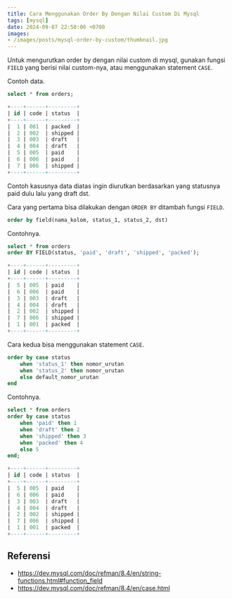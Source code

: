 ```yaml
---
title: Cara Menggunakan Order By Dengan Nilai Custom Di Mysql
tags: [mysql]
date: 2024-09-07 22:50:00 +0700
images:
- /images/posts/mysql-order-by-custom/thumbnail.jpg
---
```


Untuk mengurutkan order by dengan nilai custom di mysql, gunakan fungsi `FIELD` yang berisi nilai custom-nya, atau menggunakan statement `CASE`.

<!--more-->

Contoh data.

```sql
select * from orders;

+----+------+---------+
| id | code | status  |
+----+------+---------+
|  1 | 001  | packed  |
|  2 | 002  | shipped |
|  3 | 003  | draft   |
|  4 | 004  | draft   |
|  5 | 005  | paid    |
|  6 | 006  | paid    |
|  7 | 006  | shipped |
+----+------+---------+
```

Contoh kasusnya data diatas ingin diurutkan berdasarkan yang statusnya paid dulu lalu yang draft dst.

Cara yang pertama bisa dilakukan dengan `ORDER BY` ditambah fungsi `FIELD`.

```sql
order by field(nama_kolom, status_1, status_2, dst)
```

Contohnya.

```sql
select * from orders
order BY FIELD(status, 'paid', 'draft', 'shipped', 'packed');

+----+------+---------+
| id | code | status  |
+----+------+---------+
|  5 | 005  | paid    |
|  6 | 006  | paid    |
|  3 | 003  | draft   |
|  4 | 004  | draft   |
|  2 | 002  | shipped |
|  7 | 006  | shipped |
|  1 | 001  | packed  |
+----+------+---------+
```

Cara kedua bisa menggunakan statement `CASE`.

```sql
order by case status
    when 'status_1' then nomor_urutan
    when 'status_2' then nomor_urutan
    else default_nomor_urutan
end
```

Contohnya.

```sql
select * from orders
order by case status
    when 'paid' then 1
    when 'draft' then 2
    when 'shipped' then 3
    when 'packed' then 4
    else 5
end;

+----+------+---------+
| id | code | status  |
+----+------+---------+
|  5 | 005  | paid    |
|  6 | 006  | paid    |
|  3 | 003  | draft   |
|  4 | 004  | draft   |
|  2 | 002  | shipped |
|  7 | 006  | shipped |
|  1 | 001  | packed  |
+----+------+---------+
```

## Referensi

- https://dev.mysql.com/doc/refman/8.4/en/string-functions.html#function_field
- https://dev.mysql.com/doc/refman/8.4/en/case.html